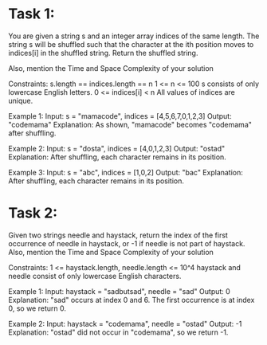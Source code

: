 # Task 1:
You are given a string s and an integer array indices of the same length. The string s will be shuffled such that the
character at the ith position moves to indices[i] in the shuffled string. Return the shuffled string.

Also, mention the Time and Space Complexity of your solution

Constraints:
s.length == indices.length == n
1 <= n <= 100
s consists of only lowercase English letters.
0 <= indices[i] < n
All values of indices are unique.

Example 1:
Input: s = "mamacode", indices = [4,5,6,7,0,1,2,3]
Output: "codemama"
Explanation: As shown, "mamacode" becomes "codemama" after shuffling.

Example 2:
Input: s = "dosta", indices = [4,0,1,2,3]
Output: "ostad"
Explanation: After shuffling, each character remains in its position.

Example 3:
Input: s = "abc", indices = [1,0,2]
Output: "bac"
Explanation: After shuffling, each character remains in its position.


# Task 2:
Given two strings needle and haystack, return the index of the first occurrence of needle in haystack, or -1 if needle is not part of haystack.
Also, mention the Time and Space Complexity of your solution

Constraints:
1 <= haystack.length, needle.length <= 10^4
haystack and needle consist of only lowercase English characters.

Example 1:
Input: haystack = "sadbutsad", needle = "sad"
Output: 0
Explanation: "sad" occurs at index 0 and 6.
The first occurrence is at index 0, so we return 0.

Example 2:
Input: haystack = "codemama", needle = "ostad"
Output: -1
Explanation: "ostad" did not occur in "codemama", so we return -1.
